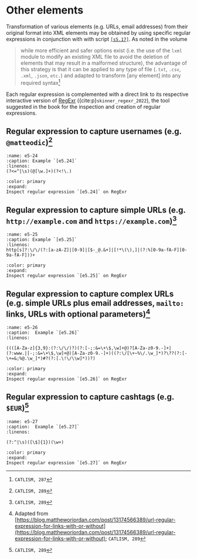 # Other elements

Transformation of various elements (e.g. URLs, email addresses) from their original format into XML elements may be obtained by using specific regular expressions in conjunction with with script [`[s5.17]`](hashtags.md#s5-17). As noted in the volume

> while more efficient and safer options exist (i.e. the use of the `lxml` module to modify an existing XML file to avoid the deletion of elements that may result in a malformed structure), the advantage of this strategy is that it can be applied to any type of file (`.txt`, `.csv`, `.xml`, `.json`, `etc.`) and adapted to transform [any element] into any required syntax[^sn5] 

Each regular expression is complemented with a direct link to its respective interactive version of [RegExr](https://regexr.com/) ({cite:p}`skinner_regexr_2022`), the tool suggested in the book for the inspection and creation of regular expressions.

## Regular expression to capture usernames (e.g. `@matteodic`)[^sn1]
```{code-block} bash
:name: e5-24
:caption: Example `[e5.24]` 
:linenos:
(?<=^|\s)(@[\w.]+)(?<!\.)
```

```{button-link} https://regexr.com/7j6rf
:color: primary
:expand:
Inspect regular expression `[e5.24]` on RegExr
```

## Regular expression to capture simple URLs (e.g. `http://example.com` and `https://example.com`)[^sn2]
```{code-block} bash
:name: e5-25
:caption: Example `[e5.25]` 
:linenos:
http[s]?:\/\/(?:[a-zA-Z]|[0-9]|[$-_@.&+]|[!*\(\),]|(?:%[0-9a-fA-F][0-9a-fA-F]))+
```

```{button-link} https://regexr.com/7j6ro
:color: primary
:expand:
Inspect regular expression `[e5.25]` on RegExr
```

## Regular expression to capture complex URLs (e.g. simple URLs plus email addresses, `mailto:` links, URLs with optional parameters)[^sn3]
```{code-block} bash
:name: e5-26
:caption:  Example `[e5.26]` 
:linenos:

((([A-Za-z]{3,9}:(?:\/\/)?)(?:[-;:&=\+\$,\w]+@)?[A-Za-z0-9.-]+|(?:www.|[-;:&=\+\$,\w]+@)[A-Za-z0-9.-]+)((?:\/[\+~%\/.\w_]*)?\??(?:[-\+=&;%@.\w_]*)#?(?:[.\!\/\\w]*))?)
```

```{button-link} https://regexr.com/7j6rr
:color: primary
:expand:
Inspect regular expression `[e5.26]` on RegExr
```

## Regular expression to capture cashtags (e.g. `$EUR`)[^sn4]
```{code-block} bash
:name: e5-27
:caption:  Example `[e5.27]` 
:linenos:

(?:^|\s)([\$]{1})(\w+)
```

```{button-link} https://regexr.com/7j6s1
:color: primary
:expand:
Inspect regular expression `[e5.27]` on RegExr
```


[^sn1]:  `CATLISM, 289`
[^sn2]:  `CATLISM, 289`
[^sn3]: Adapted from [https://blog.mattheworiordan.com/post/13174566389/url-regular-expression-for-links-with-or-without](https://blog.mattheworiordan.com/post/13174566389/url-regular-expression-for-links-with-or-without); `CATLISM, 289`
[^sn4]:  `CATLISM, 289`
[^sn5]: `CATLISM, 287`